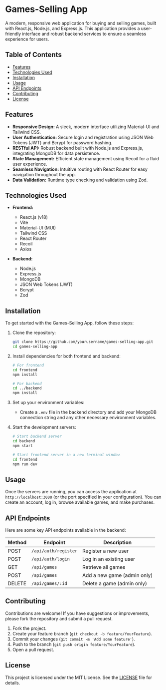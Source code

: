 # Games-Selling App

A modern, responsive web application for buying and selling games, built with React.js, Node.js, and Express.js. This application provides a user-friendly interface and robust backend services to ensure a seamless experience for users.

## Table of Contents

- [Features](#features)
- [Technologies Used](#technologies-used)
- [Installation](#installation)
- [Usage](#usage)
- [API Endpoints](#api-endpoints)
- [Contributing](#contributing)
- [License](#license)

## Features

- **Responsive Design:** A sleek, modern interface utilizing Material-UI and Tailwind CSS.
- **User Authentication:** Secure login and registration using JSON Web Tokens (JWT) and Bcrypt for password hashing.
- **RESTful API:** Robust backend built with Node.js and Express.js, integrating MongoDB for data persistence.
- **State Management:** Efficient state management using Recoil for a fluid user experience.
- **Seamless Navigation:** Intuitive routing with React Router for easy navigation throughout the app.
- **Data Validation:** Runtime type checking and validation using Zod.

## Technologies Used

- **Frontend:**
  - React.js (v18)
  - Vite
  - Material-UI (MUI)
  - Tailwind CSS
  - React Router
  - Recoil
  - Axios

- **Backend:**
  - Node.js
  - Express.js
  - MongoDB
  - JSON Web Tokens (JWT)
  - Bcrypt
  - Zod

## Installation

To get started with the Games-Selling App, follow these steps:

1. Clone the repository:
   ```bash
   git clone https://github.com/yourusername/games-selling-app.git
   cd games-selling-app
   ```

2. Install dependencies for both frontend and backend:
   ```bash
   # For frontend
   cd frontend
   npm install

   # For backend
   cd ../backend
   npm install
   ```

3. Set up your environment variables:
   - Create a `.env` file in the backend directory and add your MongoDB connection string and any other necessary environment variables.

4. Start the development servers:
   ```bash
   # Start backend server
   cd backend
   npm start

   # Start frontend server in a new terminal window
   cd frontend
   npm run dev
   ```

## Usage

Once the servers are running, you can access the application at `http://localhost:3000` (or the port specified in your configuration). You can create an account, log in, browse available games, and make purchases.

## API Endpoints

Here are some key API endpoints available in the backend:

| Method | Endpoint                | Description                          |
|--------|-------------------------|--------------------------------------|
| POST   | `/api/auth/register`    | Register a new user                  |
| POST   | `/api/auth/login`       | Log in an existing user              |
| GET    | `/api/games`            | Retrieve all games                   |
| POST   | `/api/games`            | Add a new game (admin only)         |
| DELETE | `/api/games/:id`        | Delete a game (admin only)          |


## Contributing

Contributions are welcome! If you have suggestions or improvements, please fork the repository and submit a pull request.

1. Fork the project.
2. Create your feature branch (`git checkout -b feature/YourFeature`).
3. Commit your changes (`git commit -m 'Add some feature'`).
4. Push to the branch (`git push origin feature/YourFeature`).
5. Open a pull request.


## License

This project is licensed under the MIT License. See the [LICENSE](LICENSE) file for details.




